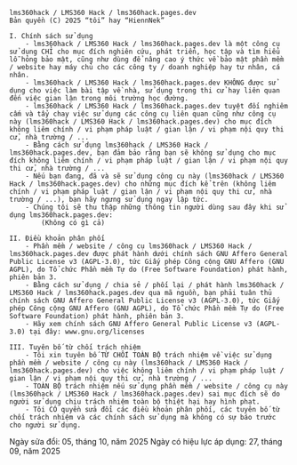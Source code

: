 ﻿    lms360hack / LMS360 Hack / lms360hack.pages.dev
    Bản quyền (C) 2025 “tôi” hay “HiennNek”

    I. Chính sách sử dụng
        - lms360hack / LMS360 Hack / lms360hack.pages.dev là một công cụ sử dụng CHỈ cho mục đích nghiên cứu, phát triển, học tập và tìm hiểu lỗ hỏng bảo mật, cũng như dùng để nâng cao ý thức về bảo mật phần mềm / website hay máy chủ cho các công ty / doanh nghiệp hay tư nhân, cá nhân.
        - lms360hack / LMS360 Hack / lms360hack.pages.dev KHÔNG được sử dụng cho việc làm bài tập về nhà, sử dụng trong thi cử hay liên quan đến việc gian lận trong môi trường học đường.
        - lms360hack / LMS360 Hack / lms360hack.pages.dev tuyệt đối nghiêm cấm và tẩy chay việc sử dụng các công cụ liên quan cũng như công cụ này (lms360hack / LMS360 Hack / lms360hack.pages.dev) cho mục đích không liêm chính / vi phạm pháp luật / gian lận / vi phạm nội quy thi cử, nhà trường / ...
        - Bằng cách sử dụng lms360hack / LMS360 Hack / lms360hack.pages.dev, bạn đảm bảo rằng bạn sẽ không sử dụng cho mục đích không liêm chính / vi phạm pháp luật / gian lận / vi phạm nội quy thi cử, nhà trường / ...
        - Nếu bạn đang, đã và sẽ sử dụng công cụ này (lms360hack / LMS360 Hack / lms360hack.pages.dev) cho những mục đích kể trên (không liêm chính / vi phạm pháp luật / gian lận / vi phạm nội quy thi cử, nhà trường / ...), bạn hãy ngưng sử dụng ngay lập tức.
        - Chúng tôi sẽ thu thập những thông tin người dùng sau đây khi sử dụng lms360hack.pages.dev:
            (Không có gì cả)

    II. Điều khoản phân phối
        - Phần mềm / website / công cụ lms360hack / LMS360 Hack / lms360hack.pages.dev được phát hành dưới chính sách GNU Affero General Public License v3 (AGPL-3.0), tức Giấy phép Công cộng GNU Affero (GNU AGPL), do Tổ chức Phần mềm Tự do (Free Software Foundation) phát hành, phiên bản 3.
        - Bằng cách sử dụng / chia sẻ / phối lại / phát hành lms360hack / LMS360 Hack / lms360hack.pages.dev qua mã nguồn, bạn phải tuân thủ chính sách GNU Affero General Public License v3 (AGPL-3.0), tức Giấy phép Công cộng GNU Affero (GNU AGPL), do Tổ chức Phần mềm Tự do (Free Software Foundation) phát hành, phiên bản 3.
        - Hãy xem chính sách GNU Affero General Public License v3 (AGPL-3.0) tại đây: www.gnu.org/licenses

    III. Tuyên bố từ chối trách nhiệm
        - Tôi xin tuyên bố TỪ CHỐI TOÀN BỘ trách nhiệm về việc sử dụng phần mềm / website / công cụ này (lms360hack / LMS360 Hack / lms360hack.pages.dev) cho việc không liêm chính / vi phạm pháp luật / gian lận / vi phạm nội quy thi cử, nhà trường / ...
        - TOÀN BỘ trách nhiệm nếu sử dụng phần mềm / website / công cụ này (lms360hack / LMS360 Hack / lms360hack.pages.dev) sai mục đích sẽ do người sử dụng chịu trách nhiệm toàn bộ thiệt hại hay hình phạt.
        - Tôi CÓ quyền sửa đổi các điều khoản phân phối, các tuyên bố từ chối trách nhiệm và các chính sách sử dụng mà không có sự báo trước cho người sử dụng.

Ngày sửa đổi: 05, tháng 10, năm 2025
Ngày có hiệu lực áp dụng: 27, tháng 09, năm 2025

